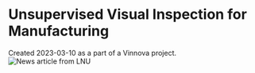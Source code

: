 # Unsupervised Visual Inspection for Manufacturing

Created 2023-03-10 as a part of a Vinnova project. 
![News article from LNU](https://lnu.se/forskning/forskningsprojekt/projekt-produktionsintegrerad-visuell-inspektion-baserad-pa-oovervakad-maskininlarning/)
